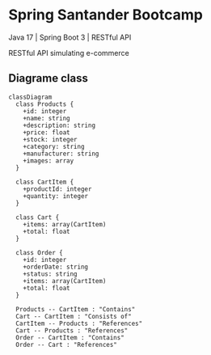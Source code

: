 # Spring Santander Bootcamp
Java 17 | Spring Boot 3 | RESTful API

RESTful API simulating e-commerce

## Diagrame class

``` mermaid
classDiagram
  class Products {
    +id: integer
    +name: string
    +description: string
    +price: float
    +stock: integer
    +category: string
    +manufacturer: string
    +images: array
  }

  class CartItem {
    +productId: integer
    +quantity: integer
  }

  class Cart {
    +items: array(CartItem)
    +total: float
  }

  class Order {
    +id: integer
    +orderDate: string
    +status: string
    +items: array(CartItem)
    +total: float
  }

  Products -- CartItem : "Contains"
  Cart -- CartItem : "Consists of"
  CartItem -- Products : "References"
  Cart -- Products : "References"
  Order -- CartItem : "Contains"
  Order -- Cart : "References"
```
